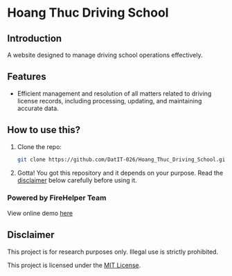 # Hoang Thuc Driving School

## Introduction
A website designed to manage driving school operations effectively.

## Features
- Efficient management and resolution of all matters related to driving license records, including processing, updating, and maintaining accurate data.

## How to use this?
1. Clone the repo:
   ```bash
   git clone https://github.com/DatIT-026/Hoang_Thuc_Driving_School.git
2. Gotta! You got this repository and it depends on your purpose. Read the [disclaimer](#disclaimer) below carefully before using it.

### Powered by FireHelper Team
View online demo [here](https://datit-026.github.io/Hoang_Thuc_Driving_School/)

## Disclaimer
This project is for research purposes only. Illegal use is strictly prohibited.

This project is licensed under the [MIT License](LICENSE).
